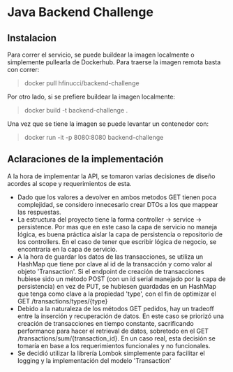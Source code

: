 # Java Backend Challenge

## Instalacion
Para correr el servicio, se puede buildear la imagen localmente o simplemente pullearla de Dockerhub. Para traerse la imagen remota basta con correr:
> docker pull hfinucci/backend-challenge

Por otro lado, si se prefiere buildear la imagen localmente:
>docker build -t backend-challenge .

Una vez que se tiene la imagen se puede levantar un contenedor con:
>docker run -it -p 8080:8080 backend-challenge

## Aclaraciones de la implementación

A la hora de implementar la API, se tomaron varias decisiones de diseño acordes al scope y requerimientos de esta.

- Dado que los valores a devolver en ambos metodos GET tienen poca complejidad, se considero innecesario crear DTOs a los que mappear las respuestas.
- La estructura del proyecto tiene la forma controller -> service -> persistence. Por mas que en este caso la capa de servicio no maneja lógica, es buena práctica aislar la capa de persistencia o repositorio de los controllers. En el caso de tener que escribir lógica de negocio, se encontraría en la capa de servicio.
- A la hora de guardar los datos de las transacciones, se utiliza un HashMap que tiene por clave al id de la transacción y como valor al objeto 'Transaction'. Si el endpoint de creación de transacciones hubiese sido un método POST (con un id serial manejado por la capa de persistencia) en vez de PUT, se hubiesen guardadas en un HashMap que tenga como clave a la propiedad 'type', con el fin de optimizar el GET /transactions/types/{type}
- Debido a la naturaleza de los métodos GET pedidos, hay un tradeoff entre la inserción y recuperación de datos. En este caso se priorizó una creación de transacciones en tiempo constante, sacrificando performance para hacer el retrieval de datos, sobretodo en el GET /transactions/sum/{transaction_id}. En un caso real, esta decisión se tomaría en base a los requerimientos funcionales y no funcionales.
- Se decidió utilizar la librería Lombok simplemente para facilitar el logging y la implementación del modelo 'Transaction'
